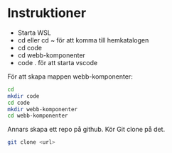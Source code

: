 # Instruktioner

- Starta WSL
- cd eller cd ~ för att komma till hemkatalogen
- cd code
- cd webb-komponenter
- code . för att starta vscode

För att skapa mappen webb-komponenter:
```bash
cd 
mkdir code
cd code
mkdir webb-komponenter
cd webb-komponenter
```

Annars skapa ett repo på github.
Kör Git clone på det.

```bash
git clone <url>
```